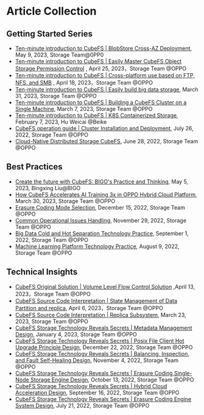 # Article Collection

## Getting Started Series

- [Ten-minute introduction to CubeFS | BlobStore Cross-AZ Deployment](https://mp.weixin.qq.com/s/HEgeVRITyoMF93fm3mXmqA), May 9, 2023, Storage Team@0PP0
- [Ten-minute introduction to CubeFS | Easily Master CubeFS Object Storage Permission Control](https://mp.weixin.qq.com/s/dJ2e5XDyVth3HL1UWR7fvw) , April 25, 2023，Storage Team @OPPO
- [Ten-minute introduction to CubeFS | Cross-platform use based on FTP, NFS, and SMB](https://mp.weixin.qq.com/s/PyOwFzOSZK0pe6Xd0MnHJQ) , April 18, 2023，Storage Team @OPPO
- [Ten-minute introduction to CubeFS | Easily build big data storage](https://mp.weixin.qq.com/s/MHSK4hG6omHajtrJcrjzvw), March 31, 2023, Storage Team @OPPO
- [Ten-minute introduction to CubeFS | Building a CubeFS Cluster on a Single Machine](https://mp.weixin.qq.com/s/_-CcKBbNBRyR6mHkfNZIdw), March 7, 2023, Storage Team @OPPO
- [Ten-minute introduction to CubeFS | K8S Containerized Storage](https://mp.weixin.qq.com/s/RgpunU_j2ggE679B5y0sbQ), February 7, 2023, Hu Weicai @Beike
- [CubeFS operation guide | Cluster Installation and Deployment](https://mp.weixin.qq.com/s/B98CJ_gh-ViPlDKXkmptTA), July 26, 2022, Storage Team @OPPO
- [Cloud-Native Distributed Storage CubeFS](https://mp.weixin.qq.com/s/mhxODmVEkSLhH8EqgJzcuQ), June 28, 2022, Storage Team @OPPO

## Best Practices

- [Create the future with CubeFS: BIGO's Practice and Thinking](https://mp.weixin.qq.com/s/X5c14U55O2g0bT3bxJWFbg), May 5, 2023, Bingxing Liu@BIGO
- [How CubeFS Accelerates AI Training 3x in OPPO Hybrid Cloud Platform](https://mp.weixin.qq.com/s/9el9S66eDhqAKU2vvpJW3Q), March 30, 2023, Storage Team @OPPO
- [Erasure Coding Mode Selection](https://mp.weixin.qq.com/s/v-fFJZtDY2_9loHWAnPXqA), December 15, 2022, Storage Team @OPPO
- [Common Operational Issues Handling](https://mp.weixin.qq.com/s/cH9xw5sK80RIkkZWpyd4qA), November 29, 2022, Storage Team @OPPO
- [Big Data Cold and Hot Separation Technology Practice](https://mp.weixin.qq.com/s/F9_Ix1lkAfn0b05hoWlVwg), September 1, 2022, Storage Team @OPPO
- [Machine Learning Platform Technology Practice](https://mp.weixin.qq.com/s/RB1iYn850vfnwE37-UDhdA), August 9, 2022, Storage Team @OPPO

## Technical Insights

- [CubeFS Original Solution | Volume Level Flow Control Solution](https://mp.weixin.qq.com/s/ytBvK3MazOzm3uDtzRBwaw) ,April 13, 2023，Storage Team @OPPO
- [CubeFS Source Code Interpretation | State Management of Data Partition and replica](https://mp.weixin.qq.com/s/ICpXE3e1Vu497hmvUyzI5Q), April 6, 2023，Storage Team @OPPO
- [CubeFS Source Code Interpretation | Replica Subsystem](https://mp.weixin.qq.com/s/Ryw4BLlVoysX5jeNFLpdig), March 23, 2023, Storage Team @OPPO
- [CubeFS Storage Technology Reveals Secrets | Metadata Management Design](https://mp.weixin.qq.com/s/_PwSANyJZZuFst1SOolNGQ), January 4, 2023, Storage Team @OPPO
- [CubeFS Storage Technology Reveals Secrets | Posix File Client Hot Upgrade Principle Design](https://mp.weixin.qq.com/s/AUcOjcXOIs4ba1vvnu0-3Q), December 22, 2022, Storage Team @OPPO
- [CubeFS Storage Technology Reveals Secrets | Balancing, Inspection, and Fault Self-Healing Design](https://mp.weixin.qq.com/s/CUfaEKUqvQ6UekcTDqkMqQ), November 4, 2022, Storage Team @OPPO
- [CubeFS Storage Technology Reveals Secrets | Erasure Coding Single-Node Storage Engine Design](https://mp.weixin.qq.com/s/jCdvwueQrjeIbwAADzb_7Q), October 13, 2022, Storage Team @OPPO
- [CubeFS Storage Technology Reveals Secrets | Hybrid Cloud Acceleration Design](https://mp.weixin.qq.com/s/kkUvZUMhg-qmy6Bw_RM2xw), September 16, 2022, Storage Team @OPPO
- [CubeFS Storage Technology Reveals Secrets | Erasure Coding Engine System Design](https://mp.weixin.qq.com/s/Bx2QM3p7Tz-2y6IGlXAdKA), July 21, 2022, Storage Team @OPPO